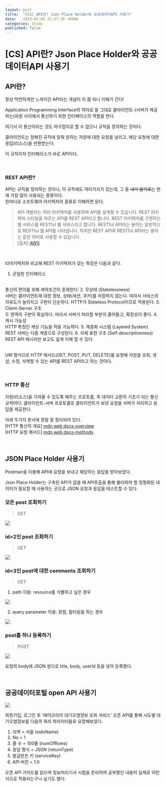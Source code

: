 ```yaml
---
layout: post
title:  "[CS] API란? Json Place Holder와 공공데이터API 사용기"
date:   2023-03-09 22:37:36 +0900
categories: Study
published: false
---
```


# [CS] API란? Json Place Holder와 공공데이터API 사용기

## API란? 
항상 막연하게만 느껴지던 API라는 개념이 이 쯤 되니 이해가 간다!

Application Programming Interface의 약자로 말 그대로 클라이언트-(서버가 제공하는)자원 사이에서 통신하기 위한 인터페이스의 역할을 한다.  

여기서 이 통신이라는 것도 마구잡이로 할 수 없으니 규칙을 정의하는 것이다.

클라이언트는 정해진 규칙에 맞춰 원하는 자원에 대한 요청을 날리고, 해당 요청에 대한 응답(리소스)을 반환받는다.

이 규칙이자 인터페이스가 바로 API이다.

<br />

### REST API란?

API는 규칙을 정의하는 것이니, 이 규칙에도 여러가지가 있는데, 그 중 ~~내가 알기로는~~ 현재 가장 많이 사용되는 종류이다.  
한마디로 소프트웨어 아키텍처의 종류로 이해하면 된다.

> API 개발자는 여러 아키텍처를 사용하여 API를 설계할 수 있습니다. REST 아키텍처 스타일을 따르는 API를 REST API라고 합니다. REST 아키텍처를 구현하는 웹 서비스를 RESTful 웹 서비스라고 합니다. RESTful API라는 용어는 일반적으로 RESTful 웹 API를 나타냅니다. 하지만 REST API와 RESTful API라는 용어는 같은 의미로 사용할 수 있습니다. <br />
[출처] [AWS](https://aws.amazon.com/ko/what-is/restful-api/)

<br />

타아키텍처와 비교해 REST 아키텍처가 갖는 특징은 다음과 같다. 

1. 균일한 인터페이스
<br />
통신의 편의를 위해 제약조건이 존재한다.
2. 무상태 (Statelessness)
<br />
서버는 클라이언트에 대한 정보, 상태(세션, 쿠키)를 저장하지 않는다. 따라서 서비스의 자유도가 높아지고 구현이 단순하다. HTTP가 Stateless Protocol이므로 적용된다.
3. Client-Server 구조
<br />
두 영역의 구분이 확실하다. 따라서 서버가 처리할 부분이 줄어들고, 확장성이 좋다.
4. 캐시 가능성
<br />
HTTP 특징인 캐싱 기능을 적용 가능하다.
5. 계층화 시스템 (Layered System)
<br />
REST 서버는 다중 계층으로 구성된다.
6. 자체 표현 구조 (Self-descriptiveness)
<br />
REST API 메시지만 보고도 쉽게 이해 할 수 있다.
<br />
<br />

URI 형식으로 HTTP 메서드(GET, POST, PUT, DELETE)를 요청해 자원을 조회, 생성, 수정, 삭제할 수 있는 API를 REST API라고 하는 것이다.

<br />

### HTTP 통신
자원(리소스)을 가져올 수 있도록 해주는 프로토콜, 즉 데이터 교환의 기초가 되는 통신 규칙이다.
클라이언트-서버 프로토콜로 클라이언트가 보낸 요청을 서버가 처리하고 응답을 제공한다. 

아래 두가지 문서에 정말 잘 정리되어 있다.
<br />
[HTTP 통신의 개요] [mdn web docs-overview](https://developer.mozilla.org/ko/docs/Web/HTTP/Overview)
<br />
[HTTP 요청 메서드] [mdn web docs-methods](https://developer.mozilla.org/ko/docs/Web/HTTP/Methods)

<br />

## JSON Place Holder 사용기
Postman을 이용해 API에 요청을 보내고 해당하는 응답을 받아보았다.

Json Place Holder는 구축된 API가 없을 때 API호출을 통해 불러와야 할 정형화된 데이터가 필요할 때 사용하는 곳으로 JSON 요청과 응답을 테스트할 수 있다.

### 모든 post 조회하기
> GET

<img src='/assets/img/docs/springclass2_1.png' />  

### id=2인 post 조회하기
> GET

<img src='/assets/img/docs/springclass2_2.png' />  

### id=3인 post에 대한 comments 조회하기
> GET

1. path 이용: resource를 식별하고 싶은 경우

<img src='/assets/img/docs/springclass2_3.png' />  

2. query parameter 이용: 정렬, 필터링을 하는 경우

<img src='/assets/img/docs/springclass2_4.png' />  

### post를 하나 등록하기
> POST

<img src='/assets/img/docs/springclass2_5.png' />  

요청의 body에 JSON 쌍으로 title, body, userId 등을 넣어 등록했다.

<br />

## 공공데이터포털 open API 사용기

<img src='/assets/img/docs/springclass2_6.png' />  

회원가입, 로그인 후 '에어코리아 대기오염정보 조회 서비스' 오픈 API를 통해 시도별 대기오염정보를 다음의 쿼리 파라미터들로 요청해보았다.

1. 지역 = 서울 (sidoName)
2. No = 1
3. 줄 수 = 100줄 (numOfRows)
4. 응답 형식 = JSON (returnType)
5. 발급받은 키 (serviceKey)
6. API 버전 = 1.0

오픈 API 가이드를 읽으며 정보처리기사 시험을 준비하며 공부했던 내용이 실제로 이런식으로 적용되는구나 싶기도 했다.